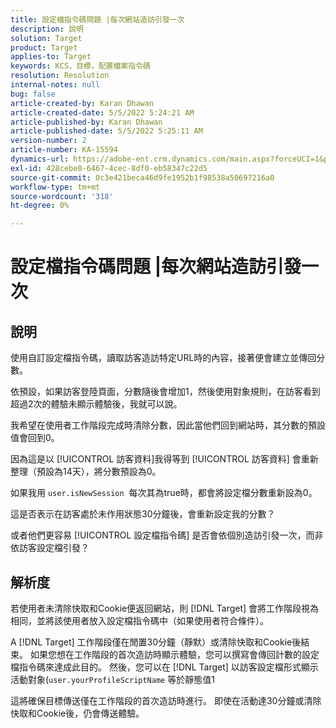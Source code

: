 ```yaml
---
title: 設定檔指令碼問題 |每次網站造訪引發一次
description: 說明
solution: Target
product: Target
applies-to: Target
keywords: KCS，目標，配置檔案指令碼
resolution: Resolution
internal-notes: null
bug: false
article-created-by: Karan Dhawan
article-created-date: 5/5/2022 5:24:21 AM
article-published-by: Karan Dhawan
article-published-date: 5/5/2022 5:25:11 AM
version-number: 2
article-number: KA-15594
dynamics-url: https://adobe-ent.crm.dynamics.com/main.aspx?forceUCI=1&pagetype=entityrecord&etn=knowledgearticle&id=aa75b899-33cc-ec11-a7b5-6045bd00db25
exl-id: 428cebe0-6467-4cec-8df0-eb58347c22d5
source-git-commit: 0c3e421beca46d9fe1952b1f98538a50697216a0
workflow-type: tm+mt
source-wordcount: '318'
ht-degree: 0%

---
```


# 設定檔指令碼問題 |每次網站造訪引發一次

## 說明


使用自訂設定檔指令碼，讀取訪客造訪特定URL時的內容，接著便會建立並傳回分數。

依預設，如果訪客登陸頁面，分數隨後會增加1，然後使用對象規則，在訪客看到超過2次的體驗未顯示體驗後，我就可以說。



我希望在使用者工作階段完成時清除分數，因此當他們回到網站時，其分數的預設值會回到0。

因為這是以 [!UICONTROL 訪客資料]我得等到 [!UICONTROL 訪客資料] 會重新整理（預設為14天），將分數預設為0。

如果我用 `user.isNewSession`  每次其為true時，都會將設定檔分數重新設為0。



這是否表示在訪客處於未作用狀態30分鐘後，會重新設定我的分數？

或者他們更容易 [!UICONTROL 設定檔指令碼] 是否會依個別造訪引發一次，而非依訪客設定檔引發？


## 解析度


若使用者未清除快取和Cookie便返回網站，則 [!DNL Target] 會將工作階段視為相同，並將該使用者放入設定檔指令碼中（如果使用者符合條件）。

A [!DNL Target] 工作階段僅在閒置30分鐘（靜默）或清除快取和Cookie後結束。
如果您想在工作階段的首次造訪時顯示體驗，您可以撰寫會傳回計數的設定檔指令碼來達成此目的。 然後，您可以在 [!DNL Target] 以訪客設定檔形式顯示活動對象(`user.yourProfileScriptName`  等於靜態值1



這將確保目標傳送僅在工作階段的首次造訪時進行。 即使在活動達30分鐘或清除快取和Cookie後，仍會傳送體驗。
